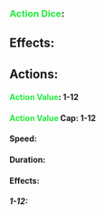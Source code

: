 ### <span style="font-weight:bold;color:rgb(33, 235, 60)">Action Dice</span>: 
## Effects:
## Actions:
#### <span style="font-weight:bold;color:rgb(33, 235, 60)">Action Value</span>: 1-12
#### <span style="font-weight:bold;color:rgb(33, 235, 60)">Action Value</span> Cap: 1-12
#### Speed:
#### Duration:
#### Effects:
##### 1-12:
